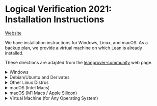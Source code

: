 # Logical Verification 2021: Installation Instructions

[Website](https://lean-forward.github.io/logical-verification/2021/index.html)

We have installation instructions for Windows, Linux, and macOS. As a backup
plan, we provide a virtual machine on which Lean is already installed.

These directions are adapted from the
[leanprover-community](https://leanprover-community.github.io/get_started.html#regular-install)
web page.

<details><summary>Windows</summary>


## Windows

These instructions are also covered in a [YouTube video](https://www.youtube.com/watch?v=y3GsHIe4wZ4).
This does not include the "Install our Logical Verification Repository" step.


### Get Lean

* Install Git for Windows: https://gitforwindows.org/.
  Accept all default answers during the installation
  (or, if you would like to minimize the installation,
  you may deselect all components on the "Select components"
  question).

* Start the newly installed `Git Bash` by searching for it in the Windows
  search bar.

* In Git Bash, run the command `curl https://raw.githubusercontent.com/leanprover/elan/master/elan-init.sh -sSf | sh`.

* Press `[Enter]` to proceed with the installation.

* Run `echo 'PATH="$HOME/.elan/bin:$PATH"' >> $HOME/.profile`.

* Close Git Bash.


### Get Python

* Download the latest version of python [here](https://www.python.org/downloads/).

* Run the downloaded file (`python-3.x.x.exe`)

* Check `Add Python 3.x to PATH`.

* Choose the default installation.

* Open Git Bash (type `git bash` in the Start Menu)

* Run `which python`
  * The expected output is something like `/c/Users/<user>/AppData/Local/Programs/Python/Pythonxx-xx/python`. In this case, proceed to the next step.
  * If it's something like `/c/Users/<user>/AppData/Local/Microsoft/WindowsApps/python`, then
    * Did you follow the instruction to select `Add Python 3.x to PATH` during the installation?
      * If not, re-run the python installer to uninstall python and try again.
    * Otherwise, you need to disable a Windows setting.
      * Type `manage app execution aliases` into the Windows search prompt (start menu) and open the corresponding System Settings page.
      * There should be two entries `App Installer python.exe` and `App Installer python3.exe`. Ensure that both of these are set to `Off`.
    * Close and reopen Git Bash and restart this step.
  * If it is any other directory, you might have an existing version of Python. Ask the TAs for help.
  * If you get `command not found`, you should add the Python directory to your path. Google how to do this, or ask the TAs.

* Run `cp "$(which python)" "$(which python)"3`. This ensures that we can use the command `python3` to call Python.

* Test whether everything is working by typing `python3 --version` and `pip3 --version`. If both commands give a short output and no error, everything is set up correctly.
  * If `pip3 --version` doesn't give any output, run the command `python3 -m pip install --upgrade pip`, which should fix it.


### Configure Git

* Run `git config --global core.autocrlf input` in Git Bash.


### Install Lean Tools

* in Git Bash, run

  ```bash
  pip3 install mathlibtools
  ```


### Install and Configure the Editor

* Install [VS Code](https://code.visualstudio.com/).

* Launch VS Code.

* Click on the extension icon ![(image of icon)](img/new-extensions-icon.png)
  (or ![(image of icon)](img/extensions-icon.png) in older versions) in the side bar on the left edge of
  the screen (or press <kbd>Shift</kbd><kbd>Ctrl</kbd><kbd>X</kbd>) and search for `leanprover`.

* Select the `lean` extension (unique name `jroesch.lean`). There is also a
  `lean4` extension, but that one does not work for our course.

* Click "install" (In old versions of VS Code, you might need to click "reload" afterwards)

* Setup the default profile:

  * If you're using `git bash`, press `ctrl-shift-p` to open the command palette, and type
    `Select Default Profile`, then select `git bash` from the menu.

* Restart VS Code.

* Verify Lean is working, for example by saving a file `test.lean` and entering `#eval 1+1`.
  A green line should appear underneath `#eval 1+1`, and hovering the mouse over it you should see `2`
  displayed.


### Install Our Logical Verification Repository

* Close VSCode.

* Open Git Bash.

* In Git Bash, use `cd` to go to the directory you want to place the project in
  (a new folder will be created for it at that location). For instance, you can
  use `cd ~/Documents` to go to your personal Documents folder.

* Run these commands in Git Bash:

  ```bash
  leanproject get blanchette/logical_verification_2021
  cd logical_verification_2021
  lean --make lean
  ```

  The last command should produce a long list of warnings and errors which you
  can ignore.

* Launch VSCode.

* In the `File` menu, click `Open Folder`, and choose the folder
  `logical_verification_2021` (not one of its subfolders). If you used
  `~/Documents` above, it will be located in your `Documents` folder.

* In the file explorer on the left-hand side, you will find all exercises and
  homework in the `lean` folder, as we upload them.

* You can retrieve the newest exercises and homework that we upload by clicking
  the two arrows forming a circle in the bottom left corner.

</details>

<details><summary>Debian/Ubuntu and Derivates</summary>


## Debian/Ubuntu and Derivates

These instructions are also in a [YouTube video](https://www.youtube.com/watch?v=02ff4WrW0FU),
not including the Logical Verification repository details.


### Install Lean

* Open a terminal, enter the following command and hit enter. (This will take
  some time.)

  ```bash
  wget -q https://raw.githubusercontent.com/leanprover-community/mathlib-tools/master/scripts/install_debian.sh && bash install_debian.sh ; rm -f install_debian.sh && source ~/.profile
  ```

* You may have to log out and log in again to make sure that the `lean` command
  is on your `PATH`.


### Install our Logical Verification Repository

* Use `cd` to go to the directory you want to place the project in. (A new
  folder will be created for it at that location.)

  ```bash
  leanproject get blanchette/logical_verification_2021
  cd logical_verification_2021
  lean --make lean
  ```

  The last command should produce a long list of warnings and errors which you
  can ignore.

* Launch VScode, either through your application menu or by typing `code`.

* On the main screen, or in the `File` menu, click `Open Folder`, and choose
  the folder `logical_verification_2021` (not one of its subfolders).

* In the file explorer on the left-hand side, you will find all exercises and
  homework in the `lean` folder, as we upload them.

* You can retrieve the newest exercises and homework that we upload by
  clicking the two arrows forming a circle in the bottom left corner.

</details>

<details><summary>Other Linux Distros</summary>


## Other Linux Distros

Follow [these
instructions](https://leanprover-community.github.io/install/linux.html) and
proceed by the instructions "Install our logical verification repository" for
Debian/Ubunutu above.

</details>

<details><summary>macOS (Intel Macs)</summary>


## macOS (Intel Macs)

These instructions are also in a [YouTube
video](https://www.youtube.com/watch?v=NOGWsCNm_FY&ab_channel=leanprovercommunity),
not including the Logical Verification repository details.


### Install Lean

* Open a terminal, enter the following command and hit enter. (This will take
  some time.)

  ```bash
  /bin/bash -c "$(curl -fsSL https://raw.githubusercontent.com/leanprover-community/mathlib-tools/master/scripts/install_macos.sh)" && source ~/.profile
  ```


### Install our Logical Verification Repository

* Open a terminal.

* Use `cd` to go to the directory you want to place the project in (a new folder
  will be created for it at that location), for example you can use
  `~/Documents`.

  ```bash
  leanproject get blanchette/logical_verification_2021
  cd logical_verification_2021
  lean --make lean
  ```

  The last command should produce a long list of warnings and errors which you
  can ignore.

* Open VScode again.

* In the `File` menu, click `Open`, and choose the folder
  `logical_verification_2021` (not one of its subfolders). If you used
  `~/Documents` above, it will be in the `Documents` folder.

* In the file explorer on the left-hand side, you will find all exercises and
  homework in the `lean` folder, as we upload them.

* You can retrieve the newest exercises and homework that we upload by
  clicking the two arrows forming a circle in the bottom left corner.

</details>

<details><summary>macOS (M1 Macs / Apple Silicon)</summary>

## macOS (M1 Macs / Apple Silicon)

Lean is not yet supported on M1 Macs. Specifically, `elan` – which is otherwise recommended (and installed) as part of the above instructions – will not be able to fetch Lean binaries on these devices.

In the meantime, you can try to set up an Intel installation using Rosetta:

 * [Install an Intel version of homebrew](https://stackoverflow.com/questions/64882584/how-to-run-the-homebrew-installer-under-rosetta-2-on-m1-macbook).

 * Follow [the detailed Lean installation
   instructions](https://leanprover-community.github.io/install/macos_details.html),
   ensuring you use the Intel version of homebrew.

* Open a Rosetta terminal.

* Use `cd` to go to the directory you want to place the project in (a new folder
  will be created for it at that location), for example you can use
  `~/Documents`.

  ```bash
  leanproject get blanchette/logical_verification_2021
  cd logical_verification_2021
  lean --make lean
  ```

  The last command should produce a long list of warnings and errors which you
  can ignore.

* Open VScode again.

* In the `File` menu, click `Open`, and choose the folder
  `logical_verification_2021` (not one of its subfolders). If you used
  `~/Documents` above, it will be in the `Documents` folder.

* In the file explorer on the left-hand side, you will find all exercises and
  homework in the `lean` folder, as we upload them.

* You can retrieve the newest exercises and homework that we upload by
  clicking the two arrows forming a circle in the bottom left corner.

There is a [Zulip thread](https://leanprover-community.github.io/archive/stream/113489-new-members/topic/M1.20macs.html)
with some interim further details and advice. If you have trouble, feel free to ask the TAs for help.

</details>

<details><summary>Virtual Machine (for Any Operating System)</summary>

## Virtual Machine

* Download and install [VirtualBox](https://www.virtualbox.org/).
  (Other virtualization software should also work.)

* Download the virtual machine, `logical_verification_2021.ova` (3.3G), from
  [Google Drive](https://drive.google.com/file/d/1wFt7b0REC_8qqnO3CdOExi6iG6HIXZLQ/view).

  SHA256:
  ```
  c0d002a3bdb4b37ec9e69f6accc2e80846e70253a3e3abe7731436b85b93a854  logical_verification_2021.ova
  ```

* Open VirtualBox.

* Import the downloaded file via `File > Import Appliance`. This requires around
  7GB of disk space.

* Start the virtual machine by selecting `logical_verification_2021` and
  clicking the `Start` button. The virtual machine is configured to use 4
  processor cores and up to 5GB of RAM. (You can edit the virtual machine to
  change these values.) It uses around 4GB of RAM if you open all the Lean files
  in VSCode.

* Open VSCode by clicking on the blue ribbon icon on the desktop. VSCode should
  automatically open the folder `~/logical_verification_2021`. In the file
  explorer on the left-hand side, you will find all exercises and homework in
  the `lean` folder, as we upload them.

* You can retrieve the newest exercises and homework that we upload by
  clicking the two arrows forming a circle in the bottom left corner.

* If you need the password for the virtual machine at some point, it is
  `love`.

</details>
